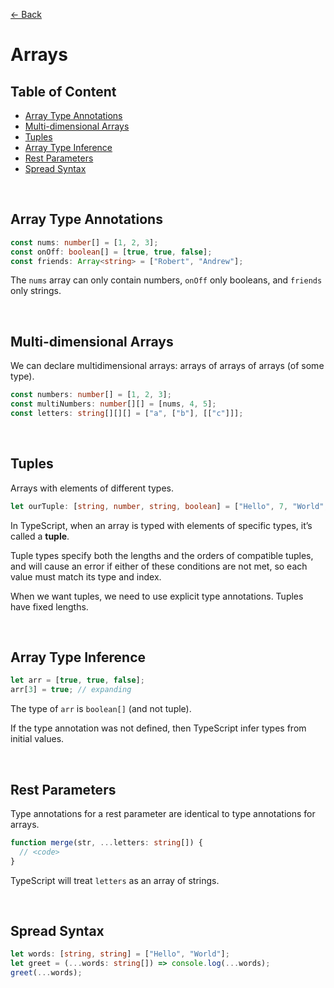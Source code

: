 [&larr; Back](./README.md)

# Arrays

## Table of Content

- [Array Type Annotations]()
- [Multi-dimensional Arrays]()
- [Tuples]()
- [Array Type Inference]()
- [Rest Parameters]()
- [Spread Syntax]()

<br>

## Array Type Annotations

```ts
const nums: number[] = [1, 2, 3];
const onOff: boolean[] = [true, true, false];
const friends: Array<string> = ["Robert", "Andrew"];
```

The `nums` array can only contain numbers, `onOff` only booleans, and `friends` only strings.

<br>

## Multi-dimensional Arrays

We can declare multidimensional arrays: arrays of arrays of arrays (of some type).

```ts
const numbers: number[] = [1, 2, 3];
const multiNumbers: number[][] = [nums, 4, 5];
const letters: string[][][] = ["a", ["b"], [["c"]]];
```

<br>

## Tuples

Arrays with elements of different types.

```ts
let ourTuple: [string, number, string, boolean] = ["Hello", 7, "World", false];
```

In TypeScript, when an array is typed with elements of specific types, it’s called a **tuple**.

Tuple types specify both the lengths and the orders of compatible tuples, and will cause an error if either of these conditions are not met, so each value must match its type and index.

When we want tuples, we need to use explicit type annotations. Tuples have fixed lengths.

<br>

## Array Type Inference

```ts
let arr = [true, true, false];
arr[3] = true; // expanding
```

The type of `arr` is `boolean[]` (and not tuple).

If the type annotation was not defined, then TypeScript infer types from initial values.

<br>

## Rest Parameters

Type annotations for a rest parameter are identical to type annotations for arrays.

```ts
function merge(str, ...letters: string[]) {
  // <code>
}
```

TypeScript will treat `letters` as an array of strings.

<br>

## Spread Syntax

```ts
let words: [string, string] = ["Hello", "World"];
let greet = (...words: string[]) => console.log(...words);
greet(...words);
```

<br>
